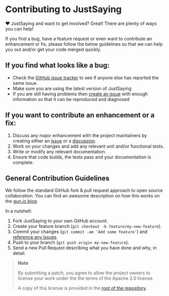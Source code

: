 # Contributing to JustSaying

:heart: JustSaying and want to get involved?
Great! There are plenty of ways you can help!

If you find a bug, have a feature request or even want to contribute an enhancement or fix, please follow the below guidelines so that we can help you out and/or get your code merged quickly.

## If you find what looks like a bug:

* Check the [GitHub issue tracker](http://github.com/justeattakeaway/JustSaying/issues/ "JustSaying issues") to see if anyone else has reported the same issue.
* Make sure you are using the latest version of JustSaying
* If you are still having problems then [create an issue](https://github.com/justeattakeaway/JustSaying/issues/new/choose) with enough information so that it can be reproduced and diagnosed

## If you want to contribute an enhancement or a fix:

1. Discuss any major enhancement with the project maintainers by creating either an [issue](https://github.com/justeattakeaway/JustSaying/issues/new/choose) or a [discussion](https://github.com/justeattakeaway/JustSaying/discussions).
1. Work on your changes and add any relevant unit and/or functional tests.
1. Write or modify any relevant documentation.
1. Ensure that code builds, the tests pass and your documentation is complete.

## General Contribution Guidelines

We follow the standard GitHub fork & pull request approach to open source collaboration.
You can find an awesome description on how this works on the [gun.io blog](https://gun.io/blog/how-to-github-fork-branch-and-pull-request/ "How to GitHub: Fork, Branch, Track, Squash and Pull Request").

In a nutshell:

1. Fork JustSaying to your own GitHub account.
1. Create your feature branch (`git checkout -b feature/my-new-feature`).
1. Commit your changes (`git commit -am 'Add some feature'`) and [reference any issues](https://github.com/blog/831-issues-2-0-the-next-generation "Issues 2.0: The Next Generation").
1. Push to your branch (`git push origin my-new-feature`).
1. Send a new Pull Request describing what you have done and why, in detail.

> **Note**
>
> By submitting a patch, you agree to allow the project owners to license your work under the the terms of the Apache 2.0 license.
>
> A copy of this license is provided in the [root of the repository](https://github.com/justeattakeaway/JustSaying/blob/main/LICENSE).
